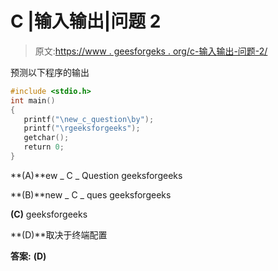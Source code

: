 # C |输入输出|问题 2

> 原文:[https://www . geesforgeks . org/c-输入输出-问题-2/](https://www.geeksforgeeks.org/c-input-and-output-question-2/)

预测以下程序的输出

```cpp
#include <stdio.h>
int main()
{
   printf("\new_c_question\by");
   printf("\rgeeksforgeeks"); 
   getchar();
   return 0;
}
```

**(A)**ew _ C _ Question
geeksforgeeks

**(B)**new _ C _ ques
geeksforgeeks

**(C)**
geeksforgeeks

**(D)**取决于终端配置

**答案:** **(D)**